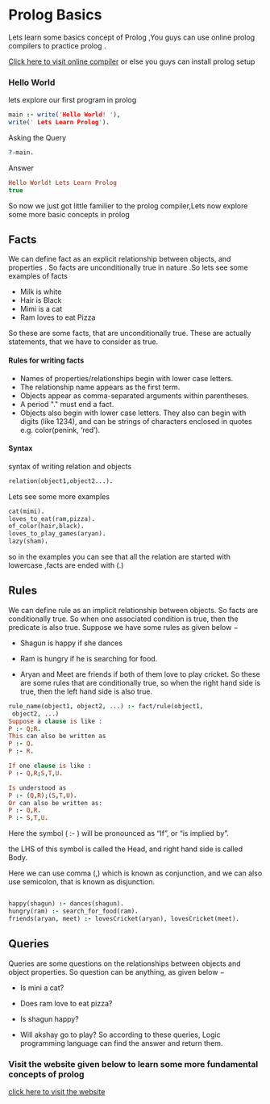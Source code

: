 
# Prolog Basics

Lets learn some basics concept of Prolog 
,You guys can use online prolog compilers to practice prolog .

[Click here to visit online compiler](https://swish.swi-prolog.org/)
or else you guys can install prolog setup

### Hello World

lets explore our first program in prolog 
```prolog
main :- write('Hello World! '),
write(' Lets Learn Prolog').
```
Asking the Query
```prolog
?-main.
```
Answer
```prolog
Hello World! Lets Learn Prolog
true
```
So now we just got little familier to the prolog compiler,Lets now explore some more basic concepts in prolog
## Facts
We can define fact as an explicit relationship between objects, and properties . So facts are unconditionally true in nature
.So lets see some examples of facts
- Milk is white
- Hair is Black
- Mimi is a cat
- Ram loves to eat Pizza

So these are some facts, that are unconditionally true. These are actually statements, that we have to consider as true.

#### Rules for  writing facts
- Names of properties/relationships begin with lower case letters.
- The relationship name appears as the first term.
- Objects appear as comma-separated arguments within parentheses.
- A period "." must end a fact.
- Objects also begin with lower case letters. They also can begin with digits (like 1234), and can be strings of characters enclosed in quotes e.g. color(penink, ‘red’).

#### Syntax
syntax of writing relation and objects
```prolog
relation(object1,object2...).
```
Lets see some more examples
```prolog
cat(mimi).
loves_to_eat(ram,pizza).
of_color(hair,black).
loves_to_play_games(aryan).
lazy(sham).
```
so in the examples you can see that all the relation are started with lowercase ,facts are ended with (.)

## Rules
We can define rule as an implicit relationship between objects. So facts are conditionally true. So when one associated condition is true, then the predicate is also true. Suppose we have some rules as given below −

- Shagun is happy if she dances
- Ram is hungry if he is searching for food.

- Aryan and Meet are friends if both of them love to play cricket.
So these are some rules that are conditionally true, so when the right hand side is true, then the left hand side is also true.

```prolog
rule_name(object1, object2, ...) :- fact/rule(object1,
 object2, ...)
Suppose a clause is like :
P :- Q;R.
This can also be written as
P :- Q.
P :- R.

If one clause is like :
P :- Q,R;S,T,U.

Is understood as
P :- (Q,R);(S,T,U).
Or can also be written as:
P :- Q,R.
P :- S,T,U.
```

Here the symbol ( :- ) will be pronounced as “If”, or “is implied by”.

  the LHS of this symbol is called the Head, and right hand side is called Body. 
  
  Here we can use comma (,) which is known as conjunction, and we can also use semicolon, that is known as disjunction.

  ```prolog

  happy(shagun) :- dances(shagun).
hungry(ram) :- search_for_food(ram).
friends(aryan, meet) :- lovesCricket(aryan), lovesCricket(meet).

  ```
  ## Queries
  Queries are some questions on the relationships between objects and object properties. So question can be anything, as given below −

  - Is mini a cat?

- Does ram love to eat pizza?

- Is shagun happy?

- Will akshay go to play?
So according to these queries, Logic programming language can find the answer and return them.

### 
### Visit the website given below to learn some more fundamental concepts of prolog

[click here to visit the website](https://www.tutorialspoint.com/prolog/index.htm)

